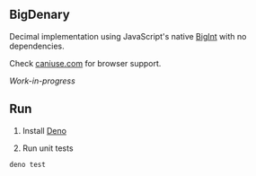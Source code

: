 BigDenary
----
Decimal implementation using JavaScript's native [BigInt](https://developer.mozilla.org/en-US/docs/Web/JavaScript/Reference/Global_Objects/BigInt) with no dependencies.

Check [caniuse.com](https://caniuse.com/#search=bigint) for browser support.

_Work-in-progress_

## Run

1. Install [Deno](http://deno.land)

2. Run unit tests

  ```bash
  deno test
  ```

